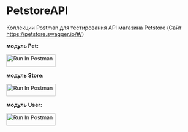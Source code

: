 # PetstoreAPI
Коллекции Postman для тестирования API магазина Petstore (Сайт https://petstore.swagger.io/#/)

**модуль Pet:**

[<img src="https://run.pstmn.io/button.svg" alt="Run In Postman" style="width: 128px; height: 32px;">](https://app.getpostman.com/run-collection/15912345-6dd45ca4-0b85-4da4-a5a4-c0722fc868c1?action=collection%2Fimport&source=rip_markdown&collection-url=entityId%3D15912345-6dd45ca4-0b85-4da4-a5a4-c0722fc868c1%26entityType%3Dcollection%26workspaceId%3Def0f8086-4fb5-4fac-8c23-023ff06addc8) 


**модуль Store:**

[<img src="https://run.pstmn.io/button.svg" alt="Run In Postman" style="width: 128px; height: 32px;">](https://app.getpostman.com/run-collection/15912345-6dd45ca4-0b85-4da4-a5a4-c0722fc868c1?action=collection%2Fimport&source=rip_markdown&collection-url=entityId%3D15912345-6dd45ca4-0b85-4da4-a5a4-c0722fc868c1%26entityType%3Dcollection%26workspaceId%3Def0f8086-4fb5-4fac-8c23-023ff06addc8) 

**модуль User:**

[<img src="https://run.pstmn.io/button.svg" alt="Run In Postman" style="width: 128px; height: 32px;">](https://app.getpostman.com/run-collection/15912345-6dd45ca4-0b85-4da4-a5a4-c0722fc868c1?action=collection%2Fimport&source=rip_markdown&collection-url=entityId%3D15912345-6dd45ca4-0b85-4da4-a5a4-c0722fc868c1%26entityType%3Dcollection%26workspaceId%3Def0f8086-4fb5-4fac-8c23-023ff06addc8) 
